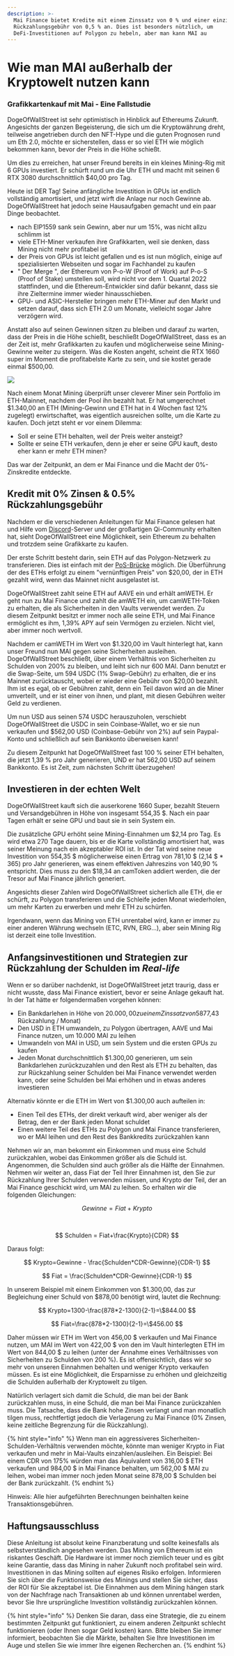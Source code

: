 ```yaml
---
description: >-
  Mai Finance bietet Kredite mit einem Zinssatz von 0 % und einer einzigen
  Rückzahlungsgebühr von 0,5 % an. Dies ist besonders nützlich, um
  DeFi-Investitionen auf Polygon zu hebeln, aber man kann MAI au
---
```


# Wie man MAI außerhalb der Kryptowelt nutzen kann

### Grafikkartenkauf mit Mai - Eine Fallstudie&#x20;

DogeOfWallStreet ist sehr optimistisch in Hinblick auf Ethereums Zukunft. Angesichts der ganzen Begeisterung, die sich um die Kryptowährung dreht, teilweise angetrieben durch den NFT-Hype und die guten Prognosen rund um Eth 2.0, möchte er sicherstellen, dass er so viel ETH wie möglich bekommen kann, bevor der Preis in die Höhe schießt.

Um dies zu erreichen, hat unser Freund bereits in ein kleines Mining-Rig mit 6 GPUs investiert. Er schürft rund um die Uhr ETH und macht mit seinen 6 RTX 3080 durchschnittlich $40,00 pro Tag.

Heute ist DER Tag! Seine anfängliche Investition in GPUs ist endlich vollständig amortisiert, und jetzt wirft die Anlage nur noch Gewinne ab. DogeOfWallStreet hat jedoch seine Hausaufgaben gemacht und ein paar Dinge beobachtet.

* nach EIP1559 sank sein Gewinn, aber nur um 15%, was nicht allzu schlimm ist
* viele ETH-Miner verkaufen ihre Grafikkarten, weil sie denken, dass Mining nicht mehr profitabel ist
* der Preis von GPUs ist leicht gefallen und es ist nun möglich, einige auf spezialisierten Webseiten und sogar im Fachhandel zu kaufen
* " Der Merge ", der Ethereum von P-o-W (Proof of Work) auf P-o-S (Proof of Stake) umstellen soll, wird nicht vor dem 1. Quartal 2022 stattfinden, und die Ethereum-Entwickler sind dafür bekannt, dass sie ihre Zieltermine immer wieder hinausschieben.
* GPU- und ASIC-Hersteller bringen mehr ETH-Miner auf den Markt und setzen darauf, dass sich ETH 2.0 um Monate, vielleicht sogar Jahre verzögern wird.

Anstatt also auf seinen Gewinnen sitzen zu bleiben und darauf zu warten, dass der Preis in die Höhe schießt, beschließt DogeOfWallStreet, dass es an der Zeit ist, mehr Grafikkarten zu kaufen und möglicherweise seine Mining-Gewinne weiter zu steigern. Was die Kosten angeht, scheint die RTX 1660 super im Moment die profitabelste Karte zu sein, und sie kostet gerade einmal $500,00.

![](../.gitbook/assets/screen-shot-2021-08-13-at-12.07.41-pm.png)

Nach einem Monat Mining überprüft unser cleverer Miner sein Portfolio im ETH-Mainnet, nachdem der Pool ihn bezahlt hat. Er hat umgerechnet $1.340,00 an ETH (Mining-Gewinn und ETH hat in 4 Wochen fast 12% zugelegt) erwirtschaftet, was eigentlich ausreichen sollte, um die Karte zu kaufen. Doch jetzt steht er vor einem Dilemma:

* Soll er seine ETH behalten, weil der Preis weiter ansteigt?
* Sollte er seine ETH verkaufen, denn je eher er seine GPU kauft, desto eher kann er mehr ETH minen?

Das war der Zeitpunkt, an dem er Mai Finance und die Macht der 0%-Zinskredite entdeckte.

## Kredit mit 0% Zinsen & 0.5% Rückzahlungsgebühr

Nachdem er die verschiedenen Anleitungen für Mai Finance gelesen hat und Hilfe vom [Discord](https://discord.gg/mQq55j65xJ)-Server und der großartigen Qi-Community erhalten hat, sieht DogeOfWallStreet eine Möglichkeit, sein Ethereum zu behalten und trotzdem seine Grafikkarte zu kaufen.

Der erste Schritt besteht darin, sein ETH auf das Polygon-Netzwerk zu transferieren. Dies ist einfach mit der [PoS-Brücke](https://wallet.matic.network/bridge) möglich. Die Überführung der des ETHs erfolgt zu einem "vernünftigen Preis" von $20,00, der in ETH gezahlt wird, wenn das Mainnet nicht ausgelastet ist.

DogeOfWallStreet zahlt seine ETH auf AAVE ein und erhält amWETH. Er geht nun zu Mai Finance und zahlt die amWETH ein, um camWETH-Token zu erhalten, die als Sicherheiten in den Vaults verwendet werden. Zu diesem Zeitpunkt besitzt er immer noch alle seine ETH, und Mai Finance ermöglicht es ihm, 1,39% APY auf sein Vermögen zu erzielen. Nicht viel, aber immer noch wertvoll.

Nachdem er camWETH im Wert von $1.320,00 im Vault hinterlegt hat, kann unser Freund nun MAI gegen seine Sicherheiten ausleihen. DogeOfWallStreet beschließt, über einem Verhältnis von Sicherheiten zu Schulden von 200% zu bleiben, und leiht sich nur 600 MAI. Dann benutzt er die Swap-Seite, um 594 USDC (1% Swap-Gebühr) zu erhalten, die er ins Mainnet zurücktauscht, wobei er wieder eine Gebühr von $20,00 bezahlt. Ihm ist es egal, ob er Gebühren zahlt, denn ein Teil davon wird an die Miner umverteilt, und er ist einer von ihnen, und plant, mit diesen Gebühren weiter Geld zu verdienen.

Um nun USD aus seinen 574 USDC herauszuholen, verschiebt DogeOfWallStreet die USDC in sein Coinbase-Wallet, wo er sie nun verkaufen und $562,00 USD (Coinbase-Gebühr von 2%) auf sein Paypal-Konto und schließlich auf sein Bankkonto überweisen kann!

Zu diesem Zeitpunkt hat DogeOfWallStreet fast 100 % seiner ETH behalten, die jetzt 1,39 % pro Jahr generieren, UND er hat 562,00 USD auf seinem Bankkonto. Es ist Zeit, zum nächsten Schritt überzugehen!

## Investieren in der echten Welt

DogeOfWallStreet kauft sich die auserkorene 1660 Super, bezahlt Steuern und Versandgebühren in Höhe von insgesamt 554,35 $. Nach ein paar Tagen erhält er seine GPU und baut sie in sein System ein.

Die zusätzliche GPU erhöht seine Mining-Einnahmen um $2,14 pro Tag. Es wird etwa 270 Tage dauern, bis er die Karte vollständig amortisiert hat, was seiner Meinung nach ein akzeptabler ROI ist. In der Tat wird seine neue Investition von 554,35 $ möglicherweise einen Ertrag von 781,10 $ (2,14 $ \* 365) pro Jahr generieren, was einem effektiven Jahreszins von 140,90 % entspricht. Dies muss zu den $18,34 an camToken addiert werden, die der Tresor auf Mai Finance jährlich generiert.

Angesichts dieser Zahlen wird DogeOfWallStreet sicherlich alle ETH, die er schürft, zu Polygon transferieren und die Schleife jeden Monat wiederholen, um mehr Karten zu erwerben und mehr ETH zu schürfen.

Irgendwann, wenn das Mining von ETH unrentabel wird, kann er immer zu einer anderen Währung wechseln (ETC, RVN, ERG...), aber sein Mining Rig ist derzeit eine tolle Investition.

## Anfangsinvestitionen und Strategien zur Rückzahlung der Schulden im _Real-life_&#x20;

Wenn er so darüber nachdenkt, ist DogeOfWallStreet jetzt traurig, dass er nicht wusste, dass Mai Finance existiert, bevor er seine Anlage gekauft hat. In der Tat hätte er folgendermaßen vorgehen können:

* Ein Bankdarlehen in Höhe von $20.000,00 zu einem Zinssatz von 5% und einer Tilgungsdauer von 2 Jahren aufnehmen ($877,43 Rückzahlung / Monat)
* Den USD in ETH umwandeln, zu Polygon übertragen, AAVE und Mai Finance nutzen, um 10.000 MAI zu leihen
* Umwandeln von MAI in USD, um sein System und die ersten GPUs zu kaufen
* Jeden Monat durchschnittlich $1.300,00 generieren, um sein Bankdarlehen zurückzuzahlen und den Rest als ETH zu behalten, das zur Rückzahlung seiner Schulden bei Mai Finance verwendet werden kann, oder seine Schulden bei Mai erhöhen und in etwas anderes investieren

Alternativ könnte er die ETH im Wert von $1.300,00 auch aufteilen in:

* Einen Teil des ETHs, der direkt verkauft wird, aber weniger als der Betrag, den er der Bank jeden Monat schuldet
* Einen weitere Teil des ETHs zu Polygon und Mai Finance transferieren, wo er MAI leihen und den Rest des Bankkredits zurückzahlen kann

Nehmen wir an, man bekommt ein Einkommen und muss eine Schuld zurückzahlen, wobei das Einkommen größer als die Schuld ist. Angenommen, die Schulden sind auch größer als die Hälfte der Einnahmen. Nehmen wir weiter an, dass Fiat der Teil Ihrer Einnahmen ist, den Sie zur Rückzahlung Ihrer Schulden verwenden müssen, und Krypto der Teil, der an Mai Finance geschickt wird, um MAI zu leihen. So erhalten wir die folgenden Gleichungen:

$$
Gewinne = Fiat + Krypto
$$

​

$$
Schulden = Fiat+\frac{Krypto}{CDR}
$$

Daraus folgt:

$$
Krypto=Gewinne - \frac{Schulden*CDR-Gewinne}{CDR-1}
$$

$$
Fiat = \frac{Schulden*CDR-Gewinne}{CDR-1}
$$

In unserem Beispiel mit einem Einkommen von $1.300,00, das zur Begleichung einer Schuld von $878,00 benötigt wird, lautet die Rechnung:

$$
Krypto=1300-\frac{878*2-1300}{2-1}=\$844.00
$$

$$
Fiat=\frac{878*2-1300}{2-1}=\$456.00
$$

Daher müssen wir ETH im Wert von 456,00 $ verkaufen und Mai Finance nutzen, um MAI im Wert von 422,00 $ von den im Vault hinterlegten ETH im Wert von 844,00 $ zu leihen (unter der Annahme eines Verhältnisses von Sicherheiten zu Schulden von 200 %). Es ist offensichtlich, dass wir so mehr von unseren Einnahmen behalten und weniger Krypto verkaufen müssen. Es ist eine Möglichkeit, die Ersparnisse zu erhöhen und gleichzeitig die Schulden außerhalb der Kryptowelt zu tilgen.

Natürlich verlagert sich damit die Schuld, die man bei der Bank zurückzahlen muss, in eine Schuld, die man bei Mai Finance zurückzahlen muss. Die Tatsache, dass die Bank hohe Zinsen verlangt und man monatlich tilgen muss, rechtfertigt jedoch die Verlagerung zu Mai Finance (0% Zinsen, keine zeitliche Begrenzung für die Rückzahlung).

{% hint style="info" %}
Wenn man ein aggressiveres Sicherheiten-Schulden-Verhältnis verwenden möchte, könnte man weniger Krypto in Fiat verkaufen und mehr in Mai-Vaults einzahlen/ausleihen. Ein Beispiel: Bei einem CDR von 175% würden man das Äquivalent von 316,00 $ ETH verkaufen und 984,00 $ in Mai Finance behalten, um 562,00 $ MAI zu leihen, wobei man immer noch jeden Monat seine 878,00 $ Schulden bei der Bank zurückzahlt.
{% endhint %}

Hinweis: Alle hier aufgeführten Berechnungen beinhalten keine Transaktionsgebühren.

## Haftungsausschluss

Diese Anleitung ist absolut keine Finanzberatung und sollte keinesfalls als selbstverständlich angesehen werden. Das Mining von Ethereum ist ein riskantes Geschäft. Die Hardware ist immer noch ziemlich teuer und es gibt keine Garantie, dass das Mining in naher Zukunft noch profitabel sein wird. Investitionen in das Mining sollten auf eigenes Risiko erfolgen. Informieren Sie sich über die Funktionsweise des Minings und stellen Sie sicher, dass der ROI für Sie akzeptabel ist. Die Einnahmen aus dem Mining hängen stark von der Nachfrage nach Transaktionen ab und können unrentabel werden, bevor Sie Ihre ursprüngliche Investition vollständig zurückzahlen können.

{% hint style="info" %}
Denken Sie daran, dass eine Strategie, die zu einem bestimmten Zeitpunkt gut funktioniert, zu einem anderen Zeitpunkt schlecht funktionieren (oder Ihnen sogar Geld kosten) kann. Bitte bleiben Sie immer informiert, beobachten Sie die Märkte, behalten Sie Ihre Investitionen im Auge und stellen Sie wie immer Ihre eigenen Recherchen an.
{% endhint %}
